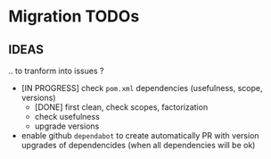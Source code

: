 
# Migration TODOs

## IDEAS

.. to tranform into issues ?

- [IN PROGRESS] check `pom.xml` dependencies (usefulness, scope, versions)
  - [DONE] first clean, check scopes, factorization
  - check usefulness
  - upgrade versions
- enable github `dependabot` to create automatically PR with version upgrades of dependencides (when all dependencies will be ok)

